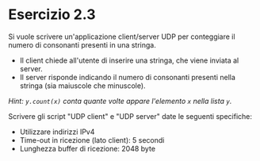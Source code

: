# Esercizio 2.3

Si vuole scrivere un'applicazione client/server UDP per conteggiare il numero di consonanti presenti in una stringa.
- Il client chiede all'utente di inserire una stringa, che viene inviata al server.
- Il server risponde indicando il numero di consonanti presenti nella stringa (sia maiuscole che minuscole).

_Hint: `y.count(x)` conta quante volte appare l'elemento `x` nella lista `y`._

Scrivere gli script "UDP client" e "UDP server" date le seguenti specifiche:
- Utilizzare indirizzi IPv4
- Time-out in ricezione (lato client): 5 secondi
- Lunghezza buffer di ricezione: 2048 byte